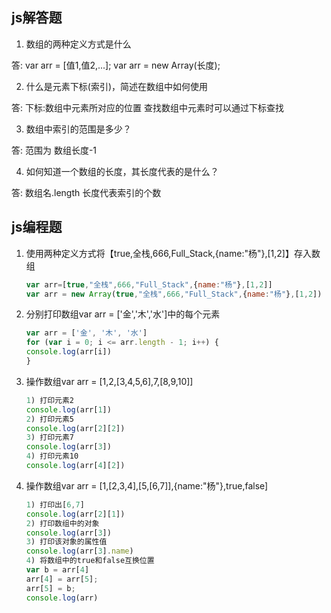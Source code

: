 ## js解答题

1. 数组的两种定义方式是什么

答: var arr = [值1,值2,...];
var arr = new Array(长度);

2. 什么是元素下标(索引)，简述在数组中如何使用

答: 下标:数组中元素所对应的位置
查找数组中元素时可以通过下标查找

3. 数组中索引的范围是多少？

答: 范围为 数组长度-1

4. 如何知道一个数组的长度，其长度代表的是什么？

答: 数组名.length
长度代表索引的个数

## js编程题

1.  使用两种定义方式将【true,全栈,666,Full_Stack,{name:"杨"},[1,2]】存入数组

    ```js
    var arr=[true,"全栈",666,"Full_Stack",{name:"杨"},[1,2]]
    var arr = new Array(true,"全栈",666,"Full_Stack",{name:"杨"},[1,2])
    ```

2.  分别打印数组var arr = ['金','木','水']中的每个元素

    ```js
    var arr = ['金', '木', '水']
    for (var i = 0; i <= arr.length - 1; i++) {
    console.log(arr[i])
    }
    ```

3.  操作数组var arr = [1,2,[3,4,5,6],7,[8,9,10]]

    ```js
    1) 打印元素2
    console.log(arr[1])
    2) 打印元素5
    console.log(arr[2][2])
    3) 打印元素7
    console.log(arr[3])
    4) 打印元素10
    console.log(arr[4][2])
    ```

4.  操作数组var arr = [1,[2,3,4],[5,[6,7]],{name:"杨"},true,false]

    ```js
    1) 打印出[6,7]
    console.log(arr[2][1])
    2) 打印数组中的对象
    console.log(arr[3])
    3) 打印该对象的属性值
    console.log(arr[3].name)
    4) 将数组中的true和false互换位置
    var b = arr[4]
    arr[4] = arr[5];
    arr[5] = b;
    console.log(arr)
    ```

